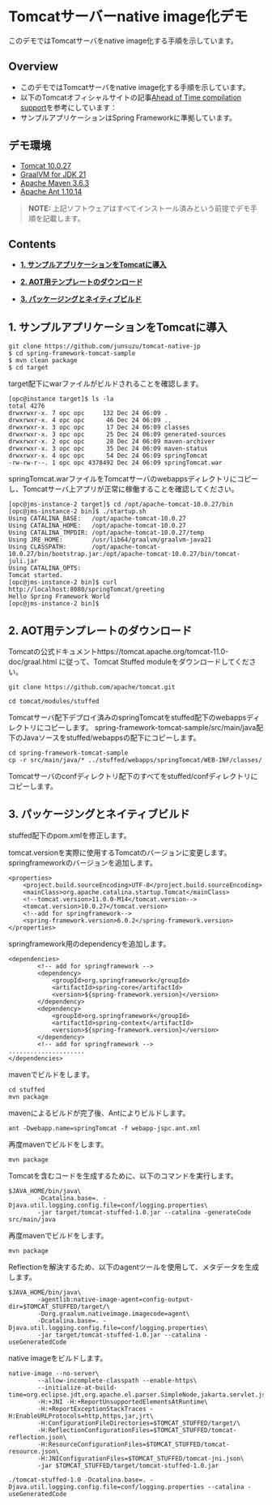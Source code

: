 # Tomcatサーバーnative image化デモ
このデモではTomcatサーバをnative image化する手順を示しています。

## Overview  
* このデモではTomcatサーバをnative image化する手順を示しています。
* 以下のTomcatオフィシャルサイトの記事[Ahead of Time compilation support](https://tomcat.apache.org/tomcat-11.0-doc/graal.html)を参考にしています：
* サンプルアプリケーションはSpring Frameworkに準拠しています。

## デモ環境
* [Tomcat 10.0.27](https://tomcat.apache.org/download-10.cgi)
* [GraalVM for JDK 21](https://www.oracle.com/jp/java/technologies/downloads/#graalvmjava21)
* [Apache Maven 3.6.3](https://maven.apache.org/download.cgi)
* [Apache Ant 1.10.14](https://ant.apache.org/bindownload.cgi)

> **NOTE:** 上記ソフトウェアはすべてインストール済みという前提でデモ手順を記載します。

## Contents
* **[1. サンプルアプリケーションをTomcatに導入](#1-サンプルアプリケーションをTomcatに導入)**

* **[2. AOT用テンプレートのダウンロード](#2-AOT用テンプレートのダウンロード)**
   
* **[3. パッケージングとネイティブビルド](#3-パッケージングとネイティブビルド)**

## 1. サンプルアプリケーションをTomcatに導入
```
git clone https://github.com/junsuzu/tomcat-native-jp
$ cd spring-framework-tomcat-sample
$ mvn clean package
$ cd target
```

target配下にwarファイルがビルドされることを確認します。
```
[opc@instance target]$ ls -la
total 4276
drwxrwxr-x. 7 opc opc     132 Dec 24 06:09 .
drwxrwxr-x. 4 opc opc      46 Dec 24 06:09 ..
drwxrwxr-x. 3 opc opc      17 Dec 24 06:09 classes
drwxrwxr-x. 3 opc opc      25 Dec 24 06:09 generated-sources
drwxrwxr-x. 2 opc opc      28 Dec 24 06:09 maven-archiver
drwxrwxr-x. 3 opc opc      35 Dec 24 06:09 maven-status
drwxrwxr-x. 4 opc opc      54 Dec 24 06:09 springTomcat
-rw-rw-r--. 1 opc opc 4378492 Dec 24 06:09 springTomcat.war
```
springTomcat.warファイルをTomcatサーバのwebappsディレクトリにコピーし、Tomcatサーバ上アプリが正常に稼働することを確認してください。

```
[opc@jms-instance-2 target]$ cd /opt/apache-tomcat-10.0.27/bin
[opc@jms-instance-2 bin]$ ./startup.sh
Using CATALINA_BASE:   /opt/apache-tomcat-10.0.27
Using CATALINA_HOME:   /opt/apache-tomcat-10.0.27
Using CATALINA_TMPDIR: /opt/apache-tomcat-10.0.27/temp
Using JRE_HOME:        /usr/lib64/graalvm/graalvm-java21
Using CLASSPATH:       /opt/apache-tomcat-10.0.27/bin/bootstrap.jar:/opt/apache-tomcat-10.0.27/bin/tomcat-juli.jar
Using CATALINA_OPTS:   
Tomcat started.
[opc@jms-instance-2 bin]$ curl http://localhost:8080/springTomcat/greeting
Hello Spring Framework World
[opc@jms-instance-2 bin]$
```

## 2. AOT用テンプレートのダウンロード

Tomcatの公式ドキュメントhttps://tomcat.apache.org/tomcat-11.0-doc/graal.html に従って、Tomcat Stuffed moduleをダウンロードしてください。
```
git clone https://github.com/apache/tomcat.git

cd tomcat/modules/stuffed
```

Tomcatサーバ配下デプロイ済みのspringTomcatをstuffed配下のwebappsディレクトリにコピーします。
spring-framework-tomcat-sample/src/main/java配下のJavaソースをstuffed/webappsの配下にコピーします。
```
cd spring-framework-tomcat-sample
cp -r src/main/java/* ../stuffed/webapps/springTomcat/WEB-INF/classes/
```

Tomcatサーバのconfディレクトリ配下のすべてをstuffed/confディレクトリにコピーします。


## 3. パッケージングとネイティブビルド
stuffed配下のpom.xmlを修正します。

tomcat.versionを実際に使用するTomcatのバージョンに変更します。
springframeworkのバージョンを追加します。

```
<properties>
    <project.build.sourceEncoding>UTF-8</project.build.sourceEncoding>
    <mainClass>org.apache.catalina.startup.Tomcat</mainClass>
    <!--tomcat.version>11.0.0-M14</tomcat.version-->
    <tomcat.version>10.0.27</tomcat.version>
    <!--add for springframework-->
    <spring-framework.version>6.0.2</spring-framework.version>
</properties>
```

springframework用のdependencyを追加します。
```
<dependencies>
        <!-- add for springframework -->
        <dependency>
            <groupId>org.springframework</groupId>
            <artifactId>spring-core</artifactId>
            <version>${spring-framework.version}</version>
        </dependency>       
        <dependency>
            <groupId>org.springframework</groupId>
            <artifactId>spring-context</artifactId>
            <version>${spring-framework.version}</version>
        </dependency>
        <!-- add for springframework -->
.....................
</dependencies>
```

mavenでビルドをします。
```
cd stuffed
mvn package
```
mavenによるビルドが完了後、Antによりビルドします。

```
ant -Dwebapp.name=springTomcat -f webapp-jspc.ant.xml
```

再度mavenでビルドをします。
```
mvn package
```

Tomcatを含むコードを生成するために、以下のコマンドを実行します。
```
$JAVA_HOME/bin/java\
        -Dcatalina.base=. -Djava.util.logging.config.file=conf/logging.properties\
        -jar target/tomcat-stuffed-1.0.jar --catalina -generateCode src/main/java
```

再度mavenでビルドをします。
```
mvn package
```

Reflectionを解決するため、以下のagentツールを使用して、メタデータを生成します。
```
$JAVA_HOME/bin/java\
        -agentlib:native-image-agent=config-output-dir=$TOMCAT_STUFFED/target/\
        -Dorg.graalvm.nativeimage.imagecode=agent\
        -Dcatalina.base=. -Djava.util.logging.config.file=conf/logging.properties\
        -jar target/tomcat-stuffed-1.0.jar --catalina -useGeneratedCode
```

native imageをビルドします。
```
native-image --no-server\
        --allow-incomplete-classpath --enable-https\
        --initialize-at-build-time=org.eclipse.jdt,org.apache.el.parser.SimpleNode,jakarta.servlet.jsp.JspFactory,org.apache.jasper.servlet.JasperInitializer,org.apache.jasper.runtime.JspFactoryImpl\
        -H:+JNI -H:+ReportUnsupportedElementsAtRuntime\
        -H:+ReportExceptionStackTraces -H:EnableURLProtocols=http,https,jar,jrt\
        -H:ConfigurationFileDirectories=$TOMCAT_STUFFED/target/\
        -H:ReflectionConfigurationFiles=$TOMCAT_STUFFED/tomcat-reflection.json\
        -H:ResourceConfigurationFiles=$TOMCAT_STUFFED/tomcat-resource.json\
        -H:JNIConfigurationFiles=$TOMCAT_STUFFED/tomcat-jni.json\
        -jar $TOMCAT_STUFFED/target/tomcat-stuffed-1.0.jar
```

```
./tomcat-stuffed-1.0 -Dcatalina.base=. -Djava.util.logging.config.file=conf/logging.properties --catalina -useGeneratedCode
```